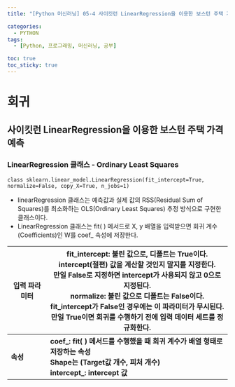 ```yaml
---
title: "[Python 머신러닝] 05-4 사이킷런 LinearRegression을 이용한 보스턴 주택 가격 예측"

categories: 
  - PYTHON
tags:
  - [Python, 프로그래밍, 머신러닝, 공부]

toc: true
toc_sticky: true
---
```


# 회귀


## 사이킷런 LinearRegression을 이용한 보스턴 주택 가격 예측


### LinearRegression 클래스 - Ordinary Least Squares

```
class sklearn.linear_model.LinearRegression(fit_intercept=True, normalize=False, copy_X=True, n_jobs=1)
```
- linearRegression 클래스는 예측값과 실제 값의 RSS(Residual Sum of Squares)를 최소화하는 OLS(Ordinary Least Squares) 추정 방식으로 구현한 클래스이다. 
- LinearRegression 클래스는 fit( ) 메서드로 X, y 배열을 입력받으면 회귀 계수(Coefficients)인 W를 coef_ 속성에 저장한다.

입력 파라미터|fit_intercept: 불린 값으로, 디폴트는 True이다. <br> intercept(절편) 값을 계산할 것인지 말지를 지정한다. <br> 만일 False로 지정하면 intercept가 사용되지 않고 0으로 지정된다. <br> normalize: 불린 값으로 디폴트는 False이다. <br> fit_intercept가 False인 경우에는 이 파라미터가 무시된다. <br> 만일 True이면 회귀를 수행하기 전에 입력 데이터 세트를 정규화한다.
---|---
**속성**|**coef_: fit( ) 메서드를 수행했을 때 회귀 계수가 배열 형태로 저장하는 속성 <br> Shape는 (Target값 개수, 피처 개수) <br> intercept_: intercept 값**
